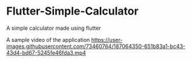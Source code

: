 # Flutter-Simple-Calculator
A simple calculator made using flutter

A sample video of the application
https://user-images.githubusercontent.com/73460764/187064350-651b83a1-bc43-43d4-bd67-5245fe46fda3.mp4

